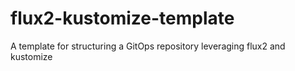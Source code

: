 # flux2-kustomize-template
A template for structuring a GitOps repository leveraging flux2 and kustomize
